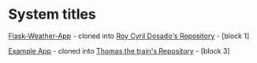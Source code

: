 # System titles

[Flask-Weather-App](https://github.com/jkaethee/Flask-Weather-App) - cloned into [Roy Cyril Dosado's Repository](https://github.com/rcdosado/Flask-Weather-App) - [block 1]

[Example App](https://github.com/abcd/def) - cloned into [Thomas the train's Repository](https://github.com/rcdosado/aaaa) - [block 3]
